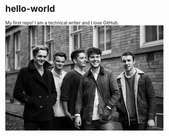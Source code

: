 # hello-world
My first repo!
I am a technical writer and I love GitHub.
![pic](https://github.com/hazzabee/hello-world/blob/master/Amber-Run.jpeg "This is the pic")
